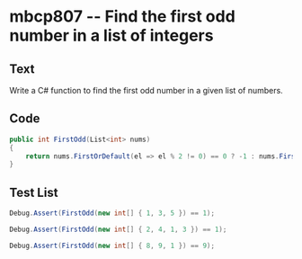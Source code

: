 # mbcp807 -- Find the first odd number in a list of integers

## Text

Write a C# function to find the first odd number in a given list of numbers.

## Code

```csharp
public int FirstOdd(List<int> nums) 
{
    return nums.FirstOrDefault(el => el % 2 != 0) == 0 ? -1 : nums.First(el => el % 2 != 0);
}
```

## Test List

```csharp
Debug.Assert(FirstOdd(new int[] { 1, 3, 5 }) == 1);
```

```csharp
Debug.Assert(FirstOdd(new int[] { 2, 4, 1, 3 }) == 1);
```

```csharp
Debug.Assert(FirstOdd(new int[] { 8, 9, 1 }) == 9);
```
